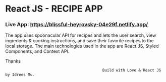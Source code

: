 # React JS - RECIPE APP 
### Live App: https://blissful-heyrovsky-04e29f.netlify.app/

The app uses spoonacular API for recipes and lets the user search, view ingredents & cooking instructions, and save their favorite recipes to the local storage. 
The main technologies used in the app are React JS, Styled Components, and Context API. 

Thanks 

                                               Build with Love & React JS by Idrees Mu.
